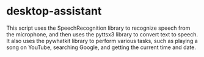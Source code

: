 # desktop-assistant

This script uses the SpeechRecognition library to recognize speech from the microphone, and then uses the pyttsx3 library to convert text to speech. 
It also uses the pywhatkit library to perform various tasks, such as playing a song on YouTube, searching Google, and getting the current time and date.

